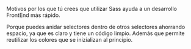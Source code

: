 Motivos por los que tú crees que utilizar Sass ayuda a un desarrollo FrontEnd más rápido.

Porque puedes anidar selectores dentro de otros selectores ahorrando espacio, ya que es claro y tiene un código limpio.
Además que permite reutilizar los colores que se inizializan al principio.